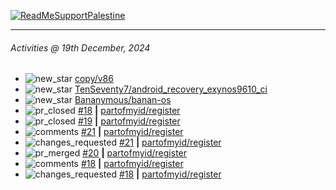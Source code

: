 [![ReadMeSupportPalestine](https://github.com/Safouene1/support-palestine-banner/blob/master/banner-support.svg)](https://github.com/Safouene1/support-palestine-banner)

---

<!--RECENT_ACTIVITY:last_update-->
###### Activities @ 19th December, 2024
<!--RECENT_ACTIVITY:last_update_end-->

<!--RECENT_ACTIVITY:start-->
- ![new_star](https://cdn.jsdelivr.net/gh/Readme-Workflows/Readme-Icons@main/icons/octicons/StarredRepositoryYellow.svg) [copy/v86](https://github.com/copy/v86)<br>
- ![new_star](https://cdn.jsdelivr.net/gh/Readme-Workflows/Readme-Icons@main/icons/octicons/StarredRepositoryYellow.svg) [TenSeventy7/android_recovery_exynos9610_ci](https://github.com/TenSeventy7/android_recovery_exynos9610_ci)<br>
- ![new_star](https://cdn.jsdelivr.net/gh/Readme-Workflows/Readme-Icons@main/icons/octicons/StarredRepositoryYellow.svg) [Bananymous/banan-os](https://github.com/Bananymous/banan-os)<br>
- ![pr_closed](https://cdn.jsdelivr.net/gh/Readme-Workflows/Readme-Icons@main/icons/octicons/PullRequestClosed.svg) [#18](https://github.com/partofmyid/register/pull/18) **|** [partofmyid/register](https://github.com/partofmyid/register)<br>
- ![pr_closed](https://cdn.jsdelivr.net/gh/Readme-Workflows/Readme-Icons@main/icons/octicons/PullRequestClosed.svg) [#19](https://github.com/partofmyid/register/pull/19) **|** [partofmyid/register](https://github.com/partofmyid/register)<br>
- ![comments](https://cdn.jsdelivr.net/gh/Readme-Workflows/Readme-Icons@main/icons/octicons/Comment.svg) [#21](https://github.com/partofmyid/register/pull/21#discussion_r1864263056) **|** [partofmyid/register](https://github.com/partofmyid/register)<br>
- ![changes_requested](https://cdn.jsdelivr.net/gh/Readme-Workflows/Readme-Icons@main/icons/octicons/RequestedChanges.svg) [#21](https://github.com/partofmyid/register/pull/21#pullrequestreview-2470909230) **|** [partofmyid/register](https://github.com/partofmyid/register)<br>
- ![pr_merged](https://cdn.jsdelivr.net/gh/Readme-Workflows/Readme-Icons@main/icons/octicons/PullRequestMerged.svg) [#20](https://github.com/partofmyid/register/pull/20) **|** [partofmyid/register](https://github.com/partofmyid/register)<br>
- ![comments](https://cdn.jsdelivr.net/gh/Readme-Workflows/Readme-Icons@main/icons/octicons/Comment.svg) [#18](https://github.com/partofmyid/register/pull/18#discussion_r1861631810) **|** [partofmyid/register](https://github.com/partofmyid/register)<br>
- ![changes_requested](https://cdn.jsdelivr.net/gh/Readme-Workflows/Readme-Icons@main/icons/octicons/RequestedChanges.svg) [#18](https://github.com/partofmyid/register/pull/18#pullrequestreview-2466879628) **|** [partofmyid/register](https://github.com/partofmyid/register)<br>
<!--RECENT_ACTIVITY:end-->
